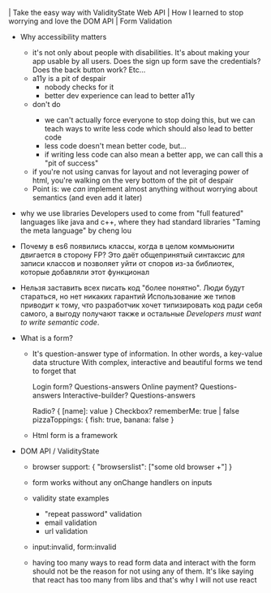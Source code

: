 | Take the easy way with ValidityState Web API
| How I learned to stop worrying and love the DOM API
| Form Validation

* Why accessibility matters
  * it's not only about people with disabilities. It's about making your
    app usable by all users. Does the sign up form save the credentials?
    Does the back button work? Etc...
  * a11y is a pit of despair
    * nobody checks for it
    * better dev experience can lead to better a11y
  * don't do <span onClick={} />
    * we can't actually force everyone to stop doing this,
      but we can teach ways to write less code which should also lead to better code
    * less code doesn't mean better code, but...
    * if writing less code can also mean a better app,
      we can call this a "pit of success"
  * if you're not using canvas for layout and not leveraging power of html,
    you're walking on the very bottom of the pit of despair
  * Point is: we *can* implement almost anything without worrying
    about semantics (and even add it later)

* why we use libraries
  Developers used to come from "full featured" languages like java and c++,
  where they had standard libraries
  "Taming the meta language" by cheng lou
* Почему в es6 появились классы, когда в целом коммьюнити двигается в сторону FP?
  Это даёт общепринятый синтаксис для записи классов и позволяет уйти от споров из-за библиотек,
  которые добавляли этот функционал
* Нельзя заставить всех писать код "более понятно". Люди будут стараться, но нет никаких гарантий
  Использование же типов приводит к тому, что разработчик хочет типизировать код ради себя самого,
  а выгоду получают также и остальные
  *Developers must want to write semantic code*.

* What is a form?
  * It's question-answer type of information. In other words, a key-value data structure
    With complex, interactive and beautiful forms we tend to forget that

    Login form? Questions-answers
    Online payment? Questions-answers
    Interactive-builder? Questions-answers

    Radio? { [name]: value }
    Checkbox?
      rememberMe: true | false
      pizzaToppings: { fish: true, banana: false }

  * Html form is a framework

* DOM API / ValidityState
  * browser support: { "browserslist": ["some old browser +"] }
  * form works without any onChange handlers on inputs
  * validity state examples
    * "repeat password" validation
    * email validation
    * url validation
  * input:invalid, form:invalid

  * having too many ways to read form data and interact with the form
    should not be the reason for not using any of them. It's like saying
    that react has too many from libs and that's why I will not use react
